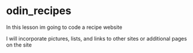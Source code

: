 # odin_recipes

In this lesson im going to code a recipe website 

I will incorporate pictures, lists, and links to other sites or additional pages on the site 

